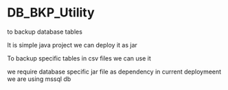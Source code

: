 # DB_BKP_Utility
to backup database tables

It is simple java project we can deploy it as jar 

To backup specific tables in csv files we can use it

we require database specific jar file as dependency in current deploymeent we are using mssql db
